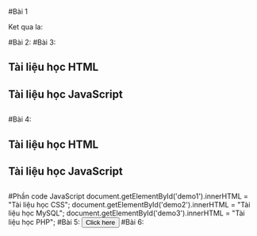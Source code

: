 #Bài 1
<!DOCTYPE html>
<html lang="en">
<head>
    <meta charset="UTF-8">
    <meta http-equiv="X-UA-Compatible" content="IE=edge">
    <meta name="viewport" content="width=device-width, initial-scale=1.0">
    <title>Bài tập 1</title>
</head>
<body>
    <p id="kq">Ket qua la: </p>
    <script text="text/javascript">
        var a = 'Hello';
        var b = 'World!';
        var c = a + " " + b;
        document.getElementById('kq').innerHTML=c;
    </script>
</body>
</html>
#Bài 2:
<!DOCTYPE html>
<html lang="en">
<head>
    <meta charset="UTF-8">
    <meta http-equiv="X-UA-Compatible" content="IE=edge">
    <meta name="viewport" content="width=device-width, initial-scale=1.0">
    <title>Bài tập 2</title>
</head>
<body>
    <script>
        alert('Tài liệu học Lập Trình Web');
    </script>
</body>
</html>
#Bài 3:
<!DOCTYPE html>
<html lang="en">
<head>
    <meta charset="UTF-8">
    <meta http-equiv="X-UA-Compatible" content="IE=edge">
    <meta name="viewport" content="width=device-width, initial-scale=1.0">
    <title>Lập trình Web</title>
</head>
<body>
    <h2>Tài liệu học HTML</h2>
    <h2 id="demo1"></h2>
    <h2>Tài liệu học JavaScript</h2>
    <h2 id="demo2"></h2>
    <h2 id="demo3"></h2>
    <script>
        document.getElementById('demo1').innerHTML = "Tài liệu học CSS";
        document.getElementById('demo2').innerHTML = "Tài liệu học MySQL";
        document.getElementById('demo3').innerHTML = "Tài liệu học PHP";
    </script>
</body>
</html>
#Bài 4:
<!DOCTYPE html>
<html lang="en">
<head>
    <meta charset="UTF-8">
    <meta http-equiv="X-UA-Compatible" content="IE=edge">
    <meta name="viewport" content="width=device-width, initial-scale=1.0">
    <title>Lập trình Web</title>

</head>
<body>
    <h2>Tài liệu học HTML</h2>
    <h2 id="demo1"></h2>
    <h2>Tài liệu học JavaScript</h2>
    <h2 id="demo2"></h2>
    <h2 id="demo3"></h2>
    <script src="bai4.js"></script>
</body>
</html>
#Phần code JavaScript
document.getElementById('demo1').innerHTML = "Tài liệu học CSS";
document.getElementById('demo2').innerHTML = "Tài liệu học MySQL";
document.getElementById('demo3').innerHTML = "Tài liệu học PHP";
#Bài 5:
<!DOCTYPE html>
<html lang="en">

<head>
    <meta charset="UTF-8">
    <meta http-equiv="X-UA-Compatible" content="IE=edge">
    <meta name="viewport" content="width=device-width, initial-scale=1.0">
    <title>Bài 5</title>
</head>

<body>
    <button  onclick="document.write('Hello')">Click here</button>
</body>

</html>
#Bài 6:
<!DOCTYPE html>
<html lang="en">

<head>
    <meta charset="UTF-8">
    <meta http-equiv="X-UA-Compatible" content="IE=edge">
    <meta name="viewport" content="width=device-width, initial-scale=1.0">
    <title>Bài 6</title>
</head>

<body>
    <script>
        var a = 10;
        var b = 25;
        var c = a + b;
        document.write(c);
        skjdfbshvg;
        var x = 100 + 200;
        document.write(x);    
    </script>
</body>

</html>
